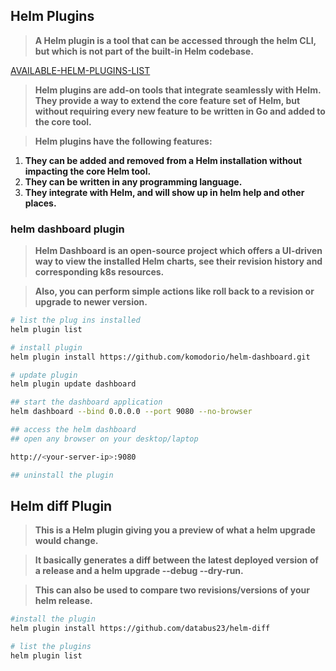 ## Helm Plugins 

> **A Helm plugin is a tool that can be accessed through the helm CLI, but which is not part of the built-in Helm codebase.**

[AVAILABLE-HELM-PLUGINS-LIST](https://helm.sh/docs/community/related/#helm-plugins)

> **Helm plugins are add-on tools that integrate seamlessly with Helm. They provide a way to extend the core feature set of Helm, but without requiring every new feature to be written in Go and added to the core tool.**

> **Helm plugins have the following features:**

1. **They can be added and removed from a Helm installation without impacting the core Helm tool.**
2. **They can be written in any programming language.**
3. **They integrate with Helm, and will show up in helm help and other places.**

### helm dashboard plugin 

> **Helm Dashboard is an open-source project which offers a UI-driven way to view the installed Helm charts, see their revision history and corresponding k8s resources.**

> **Also, you can perform simple actions like roll back to a revision or upgrade to newer version.**

```sh 
# list the plug ins installed 
helm plugin list 
```
```sh 
# install plugin 
helm plugin install https://github.com/komodorio/helm-dashboard.git
```
```sh
# update plugin 
helm plugin update dashboard
```
```sh
## start the dashboard application 
helm dashboard --bind 0.0.0.0 --port 9080 --no-browser
```
```sh
## access the helm dashboard 
## open any browser on your desktop/laptop 

http://<your-server-ip>:9080
```
```sh 
## uninstall the plugin 
```

## Helm diff Plugin 

> **This is a Helm plugin giving you a preview of what a helm upgrade would change.**

> **It basically generates a diff between the latest deployed version of a release and a helm upgrade --debug --dry-run.**

> **This can also be used to compare two revisions/versions of your helm release.**

```sh 
#install the plugin 
helm plugin install https://github.com/databus23/helm-diff

# list the plugins 
helm plugin list 
```

